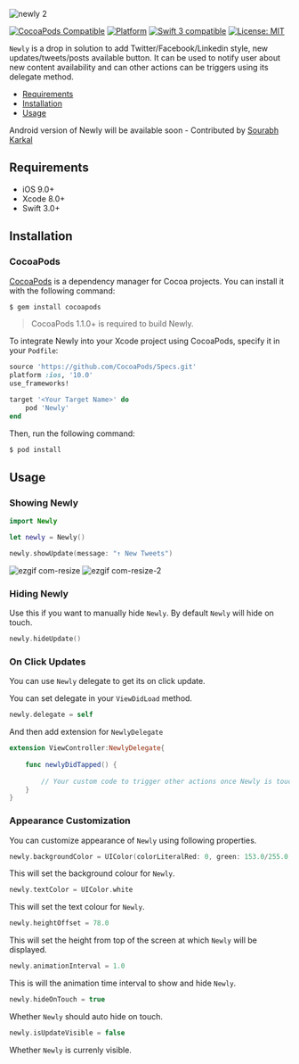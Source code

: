 ![newly 2](https://cloud.githubusercontent.com/assets/2684979/20462091/9357647c-af38-11e6-992f-07b9c263bb59.png)


[![CocoaPods Compatible](https://img.shields.io/cocoapods/v/Newly.svg)](https://img.shields.io/cocoapods/v/Newly.svg)
[![Platform](https://img.shields.io/cocoapods/p/Newly.svg?style=flat)](http://cocoadocs.org/docsets/Newly)
<a href="https://developer.apple.com/swift"><img src="https://img.shields.io/badge/swift3-compatible-4BC51D.svg?style=flat" alt="Swift 3 compatible" /></a>
<a href="https://raw.githubusercontent.com/xmartlabs/Eureka/master/LICENSE"><img src="http://img.shields.io/badge/license-MIT-blue.svg?style=flat" alt="License: MIT" /></a>

`Newly` is a drop in solution to add Twitter/Facebook/Linkedin style, new updates/tweets/posts available button. It can be used to notify user about new content availability and can other actions can be triggers using its delegate method.


- [Requirements](#requirements)
- [Installation](#installation)
- [Usage](#usage)

Android version of Newly will be available soon - Contributed by [Sourabh Karkal](https://github.com/Auto-Droid)

## Requirements

- iOS 9.0+
- Xcode 8.0+
- Swift 3.0+

## Installation

### CocoaPods

[CocoaPods](http://cocoapods.org) is a dependency manager for Cocoa projects. You can install it with the following command:

```bash
$ gem install cocoapods
```

> CocoaPods 1.1.0+ is required to build Newly.

To integrate Newly into your Xcode project using CocoaPods, specify it in your `Podfile`:

```ruby
source 'https://github.com/CocoaPods/Specs.git'
platform :ios, '10.0'
use_frameworks!

target '<Your Target Name>' do
    pod 'Newly'
end
```

Then, run the following command:

```bash
$ pod install
```


## Usage

### Showing Newly

```swift
import Newly

let newly = Newly()

newly.showUpdate(message: "↑ New Tweets")
```
![ezgif com-resize](https://cloud.githubusercontent.com/assets/2684979/20461445/a411dee6-af24-11e6-89da-5a67796819d6.gif)
![ezgif com-resize-2](https://cloud.githubusercontent.com/assets/2684979/20624689/567c125a-b334-11e6-99a7-3f851f46d05d.gif)


### Hiding Newly

Use this if you want to manually hide `Newly`. By default `Newly` will hide on touch.
 
```swift
newly.hideUpdate()
```


### On Click Updates

You can use `Newly` delegate to get its on click update.

You can set delegate in your `ViewDidLoad` method.

```swift
newly.delegate = self
```

And then add extension for `NewlyDelegate`

```swift
extension ViewController:NewlyDelegate{
    
    func newlyDidTapped() {
        
        // Your custom code to trigger other actions once Newly is touched.
    }
}

```


### Appearance Customization 

You can customize appearance of `Newly` using following properties.



```swift
newly.backgroundColor = UIColor(colorLiteralRed: 0, green: 153.0/255.0, blue: 229.0/255.0, alpha: 1.0)
```
This will set the background colour for `Newly`.


```swift
newly.textColor = UIColor.white
```
This will set the text colour for `Newly`.


```swift
newly.heightOffset = 78.0
```
This will set the height from top of the screen at which `Newly` will be displayed.



```swift
newly.animationInterval = 1.0
```
This is will the animation time interval to show and hide `Newly`.


```swift
newly.hideOnTouch = true
```
Whether `Newly` should auto hide on touch.


```swift
newly.isUpdateVisible = false
```
Whether `Newly` is currenly visible.



